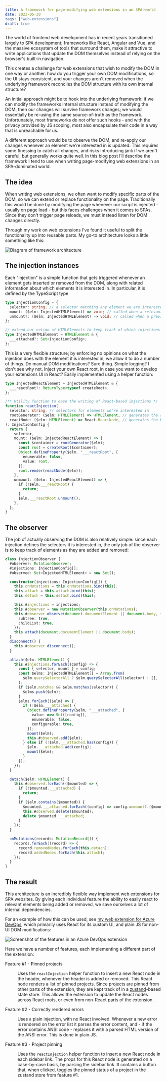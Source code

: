 ```yaml
---
title: A framework for page-modifying web extensions in an SPA-world
date: 2023-05-30
tags: ["web-extensions"]
draft: true
---
```


The world of frontend web development has in recent years transitioned largely to SPA development; frameworks like React, Angular and Vue, and the massive ecosystem of tools that surround them, make it attractive to write applications that update the DOM themselves instead of relying on the browser's built-in navigation.

This creates a challenge for web extensions that wish to modify the DOM in one way or another: how do you trigger your own DOM modifications, so the UI stays consistent, and your changes aren't removed when the underlying framework reconciles the DOM structure with its own internal structure?

An initial approach might be to hook into the underlying framework: if we can modify the frameworks internal structure instead of modifying the DOM, then our changes will survive framework changes; we would essentially be re-using the same source-of-truth as the framework. Unfortunately, most frameworks do not offer such hooks - and with the privacy provided by JS scoping, most also encapsulate their code in a way that is unreachable for us.

A different approach would be to observe the DOM, and re-apply our changes whenever an element we're interested in is updated. This requires some finessing to catch all changes, and risks introducing jank if we aren't careful, but generally works quite well. In this blog post I'll describe the framework I tend to use when writing page-modifying web extensions in an SPA-dominated world.

## The idea

When writing web extensions, we often want to modify specific parts of the DOM, so we can extend or replace functionality on the page. Traditionally this would be done by modifying the page whenever our script is injected - usually on page load - but this faces challenges when it comes to SPAs. Since they don't trigger page reloads, we must instead listen for DOM changes directly.

Through my work on web extensions I've found it useful to split the functionality up into reusable parts. My go-to architecture looks a little something like this:

![Diagram of framework architecture](./framework_diagram.svg)

## The injection instances

Each "injection" is a simple function that gets triggered whenever an element gets inserted or removed from the DOM, along with related information about which elements it is interested in. In particular, it is defined by the TypeScript type

```typescript
type InjectionConfig = {
  selector: string; // a selector matching any element we are interested in
  mount: ($elm: InjectedHTMLElement) => void; // called when a relevant element is added to the DOM
  unmount?: ($elm: InjectedHTMLElement) => void; // called when a previously mounted element is removed from the DOM
};

// extend our notion of HTMLElements to keep track of which injections it is related to; this will be useful later
type InjectedHTMLElement = HTMLElement & {
  ___attached?: Set<InjectionConfig>;
};
```

This is a very flexible structure; by enforcing no opinions on what the injection does with the element it is interested in, we allow it to do a number of things. Do manual DOM modifications? Sure thing. Simple logging? I don't see why not. Inject your own React root, in case you want to develop your extensions UI in React? Easily implemented using a helper function:

```typescript
type InjectedReactElement = InjectedHTMLElement & {
  ___reactRoot?: ReturnType<typeof createRoot>;
};

/** Utility function to ease the writing of React-based injections */
function reactInjection(
  selector: string, // selectors for elements we're interested in
  rootGenerator: ($elm: HTMLElement) => HTMLElement, // generates the root element we want to insert our React node into
  reactNode: ($elm: HTMLElement) => React.ReactNode, // generates the React node we want to render (e.g. <App />)
): InjectionConfig {
  return {
    selector,
    mount: ($elm: InjectedReactElement) => {
      const $container = rootGenerator($elm);
      const root = createRoot($container);
      Object.defineProperty($elm, "___reactRoot", {
        enumerable: false,
        value: root,
      });
      root.render(reactNode($elm));
    },
    unmount: ($elm: InjectedReactElement) => {
      if (!$elm.___reactRoot) {
        return;
      }
      $elm.___reactRoot.unmount();
    },
  };
}
```

## The observer

The job of actually observing the DOM is also relatively simple: since each injection defines the selectors it is interested in, the only job of the observer is to keep track of elements as they are added and removed:

```typescript
class InjectionObserver {
  #observer: MutationObserver;
  #injections: InjectionConfig[];
  #observed: Set<InjectedHTMLElement> = new Set();

  constructor(injections: InjectionConfig[]) {
    this.onMutations = this.onMutations.bind(this);
    this.attach = this.attach.bind(this);
    this.detach = this.detach.bind(this);

    this.#injections = injections;
    this.#observer = new MutationObserver(this.onMutations);
    this.#observer.observe(document.documentElement || document.body, {
      subtree: true,
      childList: true,
    });
    this.attach(document.documentElement || document.body);
  }
  disconnect() {
    this.#observer.disconnect();
  }

  attach($elm: HTMLElement) {
    this.#injections.forEach((config) => {
      const { selector, mount } = config;
      const $elms: InjectedHTMLElement[] = Array.from(
        $elm.querySelectorAll ? $elm.querySelectorAll(selector) : [],
      );
      if ($elm.matches && $elm.matches(selector)) {
        $elms.push($elm);
      }
      $elms.forEach(($elm) => {
        if (!$elm.___attached) {
          Object.defineProperty($elm, "___attached", {
            value: new Set([config]),
            enumerable: false,
            configurable: true,
          });
          mount($elm);
          this.#observed.add($elm);
        } else if (!$elm.___attached.has(config)) {
          $elm.___attached.add(config);
          mount($elm);
        }
      });
    });
  }

  detach($elm: HTMLElement) {
    this.#observed.forEach(($mounted) => {
      if (!$mounted.___attached) {
        return;
      }
      if ($elm.contains($mounted)) {
        $mounted.___attached.forEach((config) => config.unmount?.($mounted));
        this.#observed.delete($mounted);
        delete $mounted.___attached;
      }
    });
  }

  onMutations(records: MutationRecord[]) {
    records.forEach((record) => {
      record.removedNodes.forEach(this.detach);
      record.addedNodes.forEach(this.attach);
    });
  }
}
```

## The result

This architecture is an incredibly flexible way implement web extensions for SPA websites. By giving each individual feature the ability to easily react to relevant elements being added or removed, we save ourselves a lot of internal dependencies.

For an example of how this can be used, see [my web extension for Azure DevOps](https://github.com/birjj/azdo-enhancer), which primarily uses React for its custom UI, and plain JS for non-UI DOM modifications:

![Screenshot of the features in an Azure DevOps extension](./azdo_extension_example.png)

Here we have a number of features, each implementing a different part of the extension:

<dl><dt>Feature #1 - Pinned projects</dt>
<dd>

Uses the `reactInjection` helper function to insert a new React node in the header, whenever the header is added or removed. This React node renders a list of pinned projects. Since projects are pinned from other parts of the extension, they are kept track of in a [zustand](https://github.com/pmndrs/zustand)-based state store. This allows the extension to update the React nodes across React roots, or even from non-React parts of the extension.

</dd>
<dt>Feature #2 - Correctly rendered errors</dt>
<dd>

Uses a plain injection, with no React involved. Whenever a new error is rendered on the error list it parses the error content, and - if the error contains ANSI code - replaces it with a parsed HTML version of the ANSI error. This is done in plain JS.

</dd>
<dt>Feature #3 - Project pinning</dt>
<dd>

Uses the `reactInjection` helper function to insert a new React node in each sidebar link. The props for this React node is generated on a case-by-case basis, by parsing the sidebar link. It contains a button that, when clicked, toggles the pinned status of a project in the zustand store from feature #1.

</dd>
</dl>
